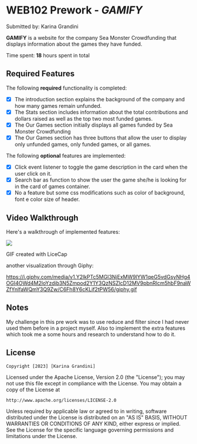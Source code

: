 # WEB102 Prework - *GAMIFY*

Submitted by: Karina Grandini

**GAMIFY** is a website for the company Sea Monster Crowdfunding that displays information about the games they have funded.

Time spent: **18** hours spent in total

## Required Features

The following **required** functionality is completed:

* [x] The introduction section explains the background of the company and how many games remain unfunded.
* [x] The Stats section includes information about the total contributions and dollars raised as well as the top two most funded games.
* [x] The Our Games section initially displays all games funded by Sea Monster Crowdfunding
* [x] The Our Games section has three buttons that allow the user to display only unfunded games, only funded games, or all games.

The following **optional** features are implemented:
* [x] Click event listener to toggle the game description in the card when the user click on it.
* [x] Search bar as function to show the user the game she/he is looking for in the card of games container.
* [x] No a feature but some css modifications such as color of background, font e color size of header.

## Video Walkthrough

Here's a walkthrough of implemented features:

![](https://github.com/Prework-web102-course/seamonster6.gif)


GIF created with LiceCap

another visualization through Giphy:

https://i.giphy.com/media/v1.Y2lkPTc5MGI3NjExMW9lYW1qeG5vdGsyNHg4OGI4OWd4M2loYzdib3N5Zmpod2Y1Y3QzNSZlcD12MV9pbnRlcm5hbF9naWZfYnlfaWQmY3Q9Zw/C6Fh8Y6cKLif2tPW56/giphy.gif



## Notes
  My challenge in this pre work was to use reduce and filter since I had never used them before in a project myself. Also to implement the extra features which took me a some hours and research to understand how to do it.

## License

    Copyright [2023] [Karina Grandini]

Licensed under the Apache License, Version 2.0 (the "License");
you may not use this file except in compliance with the License.
You may obtain a copy of the License at

    http://www.apache.org/licenses/LICENSE-2.0

Unless required by applicable law or agreed to in writing, software
distributed under the License is distributed on an "AS IS" BASIS,
WITHOUT WARRANTIES OR CONDITIONS OF ANY KIND, either express or implied.
See the License for the specific language governing permissions and
limitations under the License.
